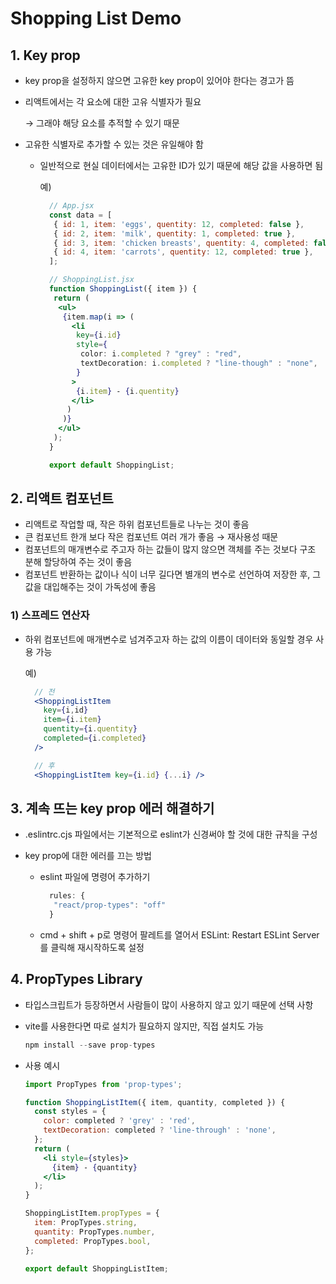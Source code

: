# Shopping List Demo

## 1. Key prop

- key prop을 설정하지 않으면 고유한 key prop이 있어야 한다는 경고가 뜸
- 리액트에서는 각 요소에 대한 고유 식별자가 필요

  → 그래야 해당 요소를 추적할 수 있기 때문

- 고유한 식별자로 추가할 수 있는 것은 유일해야 함

  - 일반적으로 현실 데이터에서는 고유한 ID가 있기 때문에 해당 값을 사용하면 됨

    예)

    ```jsx
      // App.jsx
      const data = [
       { id: 1, item: 'eggs', quentity: 12, completed: false },
       { id: 2, item: 'milk', quentity: 1, completed: true },
       { id: 3, item: 'chicken breasts', quentity: 4, completed: false },
       { id: 4, item: 'carrots', quentity: 12, completed: true },
      ];

      // ShoppingList.jsx
      function ShoppingList({ item }) {
       return (
        <ul>
         {item.map(i => (
           <li
            key={i.id}
            style={
             color: i.completed ? "grey" : "red",
             textDecoration: i.completed ? "line-though" : "none",
            }
           >
            {i.item} - {i.quentity}
           </li>
          )
         )}
        </ul>
       );
      }

      export default ShoppingList;
    ```

## 2. 리액트 컴포넌트

- 리액트로 작업할 때, 작은 하위 컴포넌트들로 나누는 것이 좋음
- 큰 컴포넌트 한개 보다 작은 컴포넌트 여러 개가 좋음 → 재사용성 때문
- 컴포넌트의 매개변수로 주고자 하는 값들이 많지 않으면 객체를 주는 것보다 구조 분해 할당하여 주는 것이 좋음
- 컴포넌트 반환하는 값이나 식이 너무 길다면 별개의 변수로 선언하여 저장한 후, 그 값을 대입해주는 것이 가독성에 좋음

### 1) 스프레드 연산자

- 하위 컴포넌트에 매개변수로 넘겨주고자 하는 값의 이름이 데이터와 동일할 경우 사용 가능

  예)

  ```jsx
    // 전
    <ShoppingListItem
      key={i,id}
      item={i.item}
      quentity={i.quentity}
      completed={i.completed}
    />

    // 후
    <ShoppingListItem key={i.id} {...i} />
  ```

## 3. 계속 뜨는 key prop 에러 해결하기

- .eslintrc.cjs 파일에서는 기본적으로 eslint가 신경써야 할 것에 대한 규칙을 구성
- key prop에 대한 에러를 끄는 방법

  - eslint 파일에 명령어 추가하기

    ```jsx
      rules: {
       "react/prop-types": "off"
      }
    ```

  - cmd + shift + p로 명령어 팔레트를 열어서 ESLint: Restart ESLint Server를 클릭해 재시작하도록 설정

## 4. PropTypes Library

- 타입스크립트가 등장하면서 사람들이 많이 사용하지 않고 있기 때문에 선택 사항
- vite를 사용한다면 따로 설치가 필요하지 않지만, 직접 설치도 가능

  ```jsx
  npm install --save prop-types
  ```

- 사용 예시

  ```jsx
  import PropTypes from 'prop-types';

  function ShoppingListItem({ item, quantity, completed }) {
    const styles = {
      color: completed ? 'grey' : 'red',
      textDecoration: completed ? 'line-through' : 'none',
    };
    return (
      <li style={styles}>
        {item} - {quantity}
      </li>
    );
  }

  ShoppingListItem.propTypes = {
    item: PropTypes.string,
    quantity: PropTypes.number,
    completed: PropTypes.bool,
  };

  export default ShoppingListItem;
  ```
